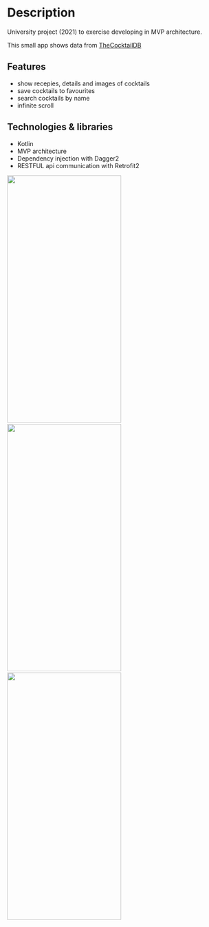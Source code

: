 # Description
University project (2021) to exercise developing in MVP architecture. 

This small app shows data from [TheCocktailDB](https://www.thecocktaildb.com/)

## Features
 * show recepies, details and images of cocktails
 * save cocktails to favourites
 * search cocktails by name
 * infinite scroll
 
## Technologies & libraries
 * Kotlin
 * MVP architecture
 * Dependency injection with Dagger2
 * RESTFUL api communication with Retrofit2

 <p>
   <img src="https://user-images.githubusercontent.com/37157607/129358108-1905f5fc-140d-4080-912c-01d58f6a8ad1.gif" width="265" height="574">
   <img  width="10" height="1" src="">

   <img src="https://user-images.githubusercontent.com/37157607/129358147-61c12427-e779-46b7-b419-1c0521fb019d.gif" width="265" height="574"> 
   <img  width="10" height="1" src="">
   
   <img src="https://user-images.githubusercontent.com/37157607/129358174-d87d93bc-de63-4e32-b3ec-54d79193ad0a.gif" width="265" height="574">
   <img  width="10" height="1" src="">
</p>




